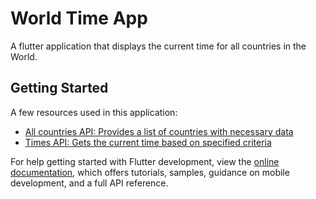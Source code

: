 # World Time App

A flutter application that displays the current time for all countries in the World.

## Getting Started

A few resources used in this application:

- [All countries API: Provides a list of countries with necessary data](https://restcountries.com)
- [Times API: Gets the current time based on specified criteria ](https://timeapi.io)


For help getting started with Flutter development, view the
[online documentation](https://docs.flutter.dev/), which offers tutorials,
samples, guidance on mobile development, and a full API reference.
